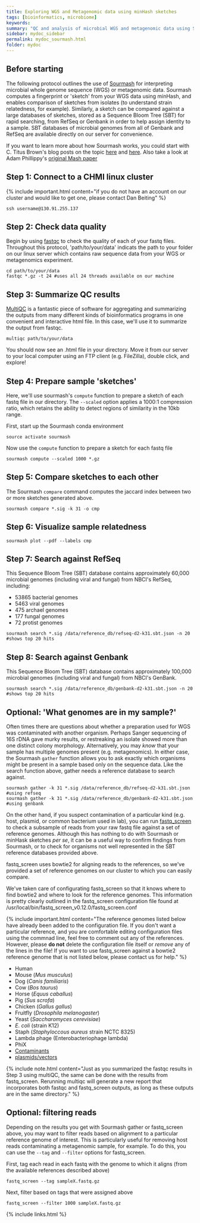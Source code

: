 ```yaml
---
title: Exploring WGS and Metagenomic data using minHash sketches
tags: [bioinformatics, microbiome]
keywords:
summary: "QC and analysis of microbial WGS and metagenomic data using Sourmash"
sidebar: mydoc_sidebar
permalink: mydoc_sourmash.html
folder: mydoc
---
```


## Before starting
The following protocol outlines the use of [Sourmash](https://sourmash.readthedocs.io/en/latest/) for interpreting microbial whole genome sequence (WGS) or metagenomic data.  Sourmash computes a fingerprint or 'sketch' from your WGS data using minHash, and enables comparison of sketches from isolates (to understand strain relatedness, for example).  Similarly, a sketch can be compared against a large databases of sketches, stored as a Sequence Bloom Tree (SBT) for rapid searching, from RefSeq or Genbank in order to help assign identity to a sample.  SBT databases of microbial genomes from all of Genbank and RefSeq are available directly on our server for convenience.

If you want to learn more about how Sourmash works, you could start with C. Titus Brown's blog posts on the topic [here](http://ivory.idyll.org/blog/2016-sourmash-sbt.html) and [here](http://ivory.idyll.org/blog/2016-sourmash-sbt-more.html).  Also take a look at Adam Phillippy's [original Mash paper](https://genomebiology.biomedcentral.com/articles/10.1186/s13059-016-0997-x)


## Step 1: Connect to a CHMI linux cluster

{% include important.html content="if you do not have an account on our cluster and would like to get one, please contact Dan Beiting" %}

```
ssh username@130.91.255.137
```

## Step 2: Check data quality

Begin by using [fastqc](https://www.bioinformatics.babraham.ac.uk/projects/download.html) to check the quality of each of your fastq files.  Throughout this protocol, 'path/to/your/data' indicats the path to your folder on our linux server which contains raw sequence data from your WGS or metagenomics experiment.

```
cd path/to/your/data
fastqc *.gz -t 24 #uses all 24 threads available on our machine
```

## Step 3: Summarize QC results

[MultiQC](https://multiqc.info/) is a fantastic piece of software for aggregating and summarizing the outputs from many different kinds of bioinformatics programs in one convenient and interactive html file.  In this case, we'll use it to summarize the output from fastqc.

```
multiqc path/to/your/data
```

You should now see an .html file in your directory.  Move it from our server to your local computer using an FTP client (e.g. FileZilla), double click, and explore!

## Step 4: Prepare sample 'sketches'

Here, we'll use sourmash's ```compute``` function to prepare a sketch of each fastq file in our directory.  The ```--scaled``` option applies a 1000:1 compression ratio, which retains the ability to detect regions of similarity in the 10kb range.

First, start up the Sourmash conda environment

```
source activate sourmash
```

Now use the ```compute``` function to prepare a sketch for each fastq file

```
sourmash compute --scaled 1000 *.gz
```

## Step 5: Compare sketches to each other

The Sourmash ```compare``` command computes the jaccard index between two or more sketches generated above.

```
sourmash compare *.sig -k 31 -o cmp
```

## Step 6: Visualize sample relatedness

```
sourmash plot --pdf --labels cmp
```

## Step 7: Search against RefSeq

This Sequence Bloom Tree (SBT) database contains approximately 60,000 microbial genomes (including viral and fungal) from NBCI's RefSeq, including:

- 53865 bacterial genomes
- 5463 viral genomes
- 475 archael genomes
- 177 fungal genomes
- 72 protist genomes

```
sourmash search *.sig /data/reference_db/refseq-d2-k31.sbt.json -n 20 
#shows top 20 hits
```

## Step 8: Search against Genbank

This Sequence Bloom Tree (SBT) database contains approximately 100,000 microbial genomes (including viral and fungal) from NBCI's GenBank.

```
sourmash search *.sig /data/reference_db/genbank-d2-k31.sbt.json -n 20
#shows top 20 hits
```

## Optional: 'What genomes are in my sample?'

Often times there are questions about whether a preparation used for WGS was contaminated with another organism.  Perhaps Sanger sequencing of 16S rDNA gave murky results, or restreaking an isolate showed more than one distinct colony morphology.  Alternatively, you may *know* that your sample has multiple genomes present (e.g. metagenomics).  In either case, the Sourmash ```gather``` function allows you to ask exactly which organisms might be present in a sample based only on the sequence data.  Like the search function above, gather needs a reference database to search against.

```
sourmash gather -k 31 *.sig /data/reference_db/refseq-d2-k31.sbt.json #using refseq
sourmash gather -k 31 *.sig /data/reference_db/genbank-d2-k31.sbt.json #using genbank
```

On the other hand, if you suspect contamination of a particular kind (e.g. host, plasmid, or common bacterium used in lab), you can run [fastq_screen](https://www.bioinformatics.babraham.ac.uk/projects/fastq_screen/_build/html/index.html) to check a subsample of reads from your raw fastq file against a set of reference genomes.  Although this has nothing to do with Sourmash or minHask sketches *per se*, it can be a useful way to confirm findings from Sourmash, or to check for organisms not well represented in the SBT reference databases provided above.

fastq_screen uses bowtie2 for aligning reads to the references, so we've provided a set of reference genomes on our cluster to which you can easily compare.

We've taken care of configurating fastq_screen so that it knows where to find bowtie2 and where to look for the reference genomes.  This information is pretty clearly outlined in the fastq_screen configuration file found at /usr/local/bin/fastq_screen_v0.12.0/fastq_screen.conf

{% include important.html content="The reference genomes listed below have already been added to the configuration file.  If you don't want a particular reference, and you are comfortable editing configuration files using the commnad line, feel free to comment out any of the references.  However, please **do not** delete the configuration file itself or *remove* any of the lines in the file!  If you want to use fastq_screen against a bowtie2 reference genome that is not listed below, please contact us for help." %}

- Human
- Mouse (*Mus musculus*)
- Dog (*Canis familiaris*)
- Cow (*Bos taurus*)
- Horse (*Equus caballus*)
- Pig (*Sus scrofa*)
- Chicken (*Gallus gallus*)
- Fruitfly (*Drosophila melanogaster*)
- Yeast (*Saccharomyces cerevisiae*)
- *E. coli* (strain K12)
- Staph (*Staphyloccous aureus* strain NCTC 8325)
- Lambda phage (Enterobacteriophage lambda)
- PhiX 
- [Contaminants](www.bioinformatics.babraham.ac.uk/projects/fastqc)
- [plasmids/vectors](http://www.ncbi.nlm.nih.gov/VecScreen/UniVec.html)

{% include note.html content="Just as you summarized the fastqc results in Step 3 using multiQC, the same can be done with the results from fastq_screen.  Rerunning multiqc will generate a new report that incorporates both fastqc and fastq_screen outputs, as long as these outputs are in the same directory." %}


## Optional: filtering reads

Depending on the results you get with Sourmash gather or fastq_screen above, you may want to filter reads based on alignment to a particular reference genome of interest.  This is particularly useful for removing host reads contaminating a metagenomic sample, for example.  To do this, you can use the ```--tag``` and ```--filter``` options for fastq_screen.

First, tag each read in each fastq with the genome to which it aligns (from the available references described above)

```
fastq_screen --tag sampleX.fastq.gz
```

Next, filter based on tags that were assigned above

```
fastq_screen --filter 1000 sampleX.fastq.gz
``` 


{% include links.html %}




